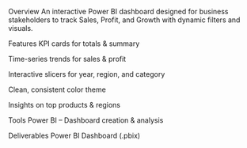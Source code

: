Overview
An interactive Power BI dashboard designed for business stakeholders to track Sales, Profit, and Growth with dynamic filters and visuals.

Features
KPI cards for totals & summary

Time-series trends for sales & profit

Interactive slicers for year, region, and category

Clean, consistent color theme

Insights on top products & regions

Tools
Power BI – Dashboard creation & analysis

Deliverables
Power BI Dashboard (.pbix)
